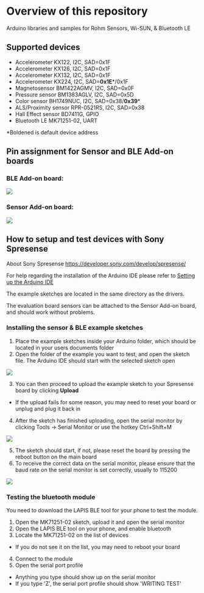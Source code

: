# Overview of this repository
Arduino libraries and samples for Rohm Sensors, Wi-SUN, &amp; Bluetooth LE

## Supported devices
* Accelerometer KX122, I2C, SAD=0x1F
* Accelerometer KX126, I2C, SAD=0x1F
* Accelerometer KX132, I2C, SAD=0x1F
* Accelerometer KX224, I2C, SAD=<B>0x1E</B>*/0x1F
* Magnetosensor BM1422AGMV, I2C, SAD=0x0F
* Pressure sensor BM1383AGLV, I2C, SAD=0x5D
* Color sensor BH1749NUC, I2C, SAD=0x38/<B>0x39</B>*
* ALS/Proximity sensor RPR-0521RS, I2C, SAD=0x38
* Hall Effect sensor BD7411G, GPIO
* Bluetooth LE MK71251-02, UART

*Boldened is default device address 

## Pin assignment for Sensor and BLE Add-on boards

### BLE Add-on board:

![](images/ble_pins2.jpg)

### Sensor Add-on board:

![](images/sens_pins2.jpg)

## How to setup and test devices with Sony Spresense

About Sony Spresense
https://developer.sony.com/develop/spresense/


 For help regarding the installation of the Arduino IDE please refer to
 [Setting up the Arduino IDE](https://developer.sony.com/develop/spresense/developer-tools/get-started-using-arduino-ide/set-up-the-arduino-ide/ "Title")

 The example sketches are located in the same directory as the drivers.
 
 The evaluation board sensors can be attached to the Sensor Add-on board, and should work without problems.
 
###  Installing the sensor & BLE example sketches ###

1. Place the example sketches inside your Arduino folder, which should be located in your users documents folder
2. Open the folder of the example you want to test, and open the sketch file. The Arduino IDE should start with the selected sketch open

![](images/sketch_folder.png)

3. You can then proceed to upload the example sketch to your Spresense board by clicking <B>Upload</B>
* If the upload fails for some reason, you may need to reset your board or unplug and plug it back in
4. After the sketch has finished uploading, open the serial monitor by clicking Tools -> Serial Monitor or use the hotkey Ctrl+Shift+M

![](images/arduino_ide.png)

5. The sketch should start, if not, please reset the board by pressing the reboot button on the main board
6. To receive the correct data on the serial monitor, please ensure that the baud rate on the serial monitor is set correctly, usually to 115200

![](images/serial_monitor.png)

### Testing the bluetooth module

 You need to download the LAPIS BLE tool for your phone to test the module.

1. Open the MK71251-02 sketch, upload it and open the serial monitor
2. Open the LAPIS BLE tool on your phone, and enable bluetooth
3. Locate the MK71251-02 on the list of devices 
* If you do not see it on the list, you may need to reboot your board
4. Connect to the module
5. Open the serial port profile 
* Anything you type should show up on the serial monitor
* If you type 'Z', the serial port profile should show 'WRITING TEST'





